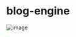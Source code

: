 # blog-engine
![image](https://github.com/user-attachments/assets/11331401-ad7a-43c4-b6f2-a88daaa162c4)
